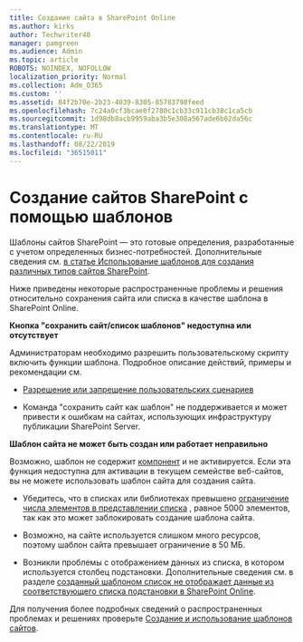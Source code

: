 ```yaml
---
title: Создание сайта в SharePoint Online
ms.author: kirks
author: Techwriter40
manager: pamgreen
ms.audience: Admin
ms.topic: article
ROBOTS: NOINDEX, NOFOLLOW
localization_priority: Normal
ms.collection: Adm_O365
ms.custom: ''
ms.assetid: 84f2b70e-2b23-4039-8305-85783798feed
ms.openlocfilehash: 7c24a0cf3bcae0f2780c1cb33c911cb38c1ca5cb
ms.sourcegitcommit: 1d98db8acb9959aba3b5e308a567ade6b62da56c
ms.translationtype: MT
ms.contentlocale: ru-RU
ms.lasthandoff: 08/22/2019
ms.locfileid: "36515011"
---
```

# <a name="create-sharepoint-sites-using-templates"></a>Создание сайтов SharePoint с помощью шаблонов

Шаблоны сайтов SharePoint — это готовые определения, разработанные с учетом определенных бизнес-потребностей. Дополнительные сведения см. [в статье Использование шаблонов для создания различных типов сайтов SharePoint](https://support.office.com/article/using-templates-to-create-different-kinds-of-sharepoint-sites-449eccec-ff99-4cf3-b62e-dcfee37e8da4).

Ниже приведены некоторые распространенные проблемы и решения относительно сохранения сайта или списка в качестве шаблона в SharePoint Online. 

**Кнопка "сохранить сайт/список шаблонов" недоступна или отсутствует**

Администраторам необходимо разрешить пользовательскому скрипту включить функции шаблона. Подробное описание действий, примеры и рекомендации см. 

- [Разрешение или запрещение пользовательских сценариев](https://docs.microsoft.com/sharepoint/allow-or-prevent-custom-script)

- Команда "сохранить сайт как шаблон" не поддерживается и может привести к ошибкам на сайтах, использующих инфраструктуру публикации SharePoint Server.

**Шаблон сайта не может быть создан или работает неправильно**

Возможно, шаблон не содержит [компонент](https://social.technet.microsoft.com/wiki/contents/articles/14423.sharepoint-2013-existing-features-guid.aspx) и не активируется. Если эта функция недоступна для активации в текущем семействе веб-сайтов, вы не можете использовать шаблон сайта для создания сайта.

- Убедитесь, что в списках или библиотеках превышено [ограничение числа элементов в представлении списка](https://support.office.com/article/Manage-large-lists-and-libraries-in-SharePoint-B8588DAE-9387-48C2-9248-C24122F07C59) , равное 5000 элементов, так как это может заблокировать создание шаблона сайта.

- Возможно, на сайте используется слишком много ресурсов, поэтому шаблон сайта превышает ограничение в 50 МБ.


- Возникли проблемы с отображением данных из списка, в котором используется столбец подстановки. Дополнительные сведения см. в разделе [созданный шаблоном список не отображает данные из соответствующего списка подстановки в SharePoint Online](https://support.office.com/article/template-generated-list-doesn-t-display-correct-data-for-a-column-in-sharepoint-online-20430b62-e40c-4f6f-8889-aa24e80d605a).

Для получения более подробных сведений о распространенных проблемах и решениях проверьте [Создание и использование шаблонов сайтов](https://support.office.com/article/Create-and-use-site-templates-60371B0F-00E0-4C49-A844-34759EBDD989).



